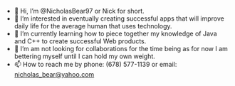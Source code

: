 - 👋 Hi, I’m @NicholasBear97 or Nick for short.
- 👀 I’m interested in eventually creating successful apps that will improve daily life for the average human that uses technology.
- 🌱 I’m currently learning how to piece together my knowledge of Java and C++ to create successful Web products.
- 💞️ I’m am not looking for collaborations for the time being as for now I am bettering myself until I can hold my own weight.
- 📫 How to reach me by phone: (678) 577-1139 or email: nicholas_bear@yahoo.com

<!---
NicholasBear97/NicholasBear97 is a ✨ special ✨ repository because its `README.md` (this file) appears on your GitHub profile.
You can click the Preview link to take a look at your changes.
--->
